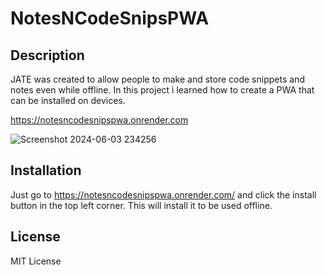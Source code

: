 # NotesNCodeSnipsPWA

## Description
JATE was created to allow people to make and store code snippets and notes even while offline. In this project i learned how to create a PWA that can be installed on devices. 

https://notesncodesnipspwa.onrender.com

![Screenshot 2024-06-03 234256](https://github.com/user-attachments/assets/7cd4fa93-da18-49f4-a504-64dbded27372)


## Installation

Just go to https://notesncodesnipspwa.onrender.com/ and click the install button in the top left corner. This will install it to be used offline.


## License

MIT License



